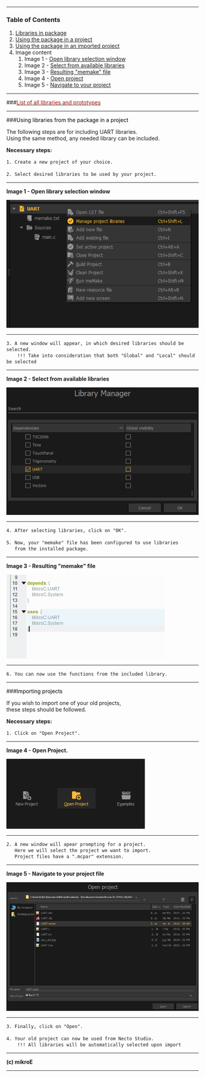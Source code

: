 ___
### Table of Contents
1. [Libraries in package](#libraries)
2. [Using the package in a project](#project)
3. [Using the package in an imported project](#primport)
4. Image content
	1. Image 1 - [Open library selection window](#img1)
	2. Image 2 - [Select from available libraries](#img2)
	3. Image 3 - [Resulting "memake" file](#img3)
	4. Image 4 - [Open project](#img4)
	5. Image 5 - [Navigate to your project](#img5)
___

<a name="libraries"></a>
###[<font color = brick>List of all libraries and prototypes</font>](./Library/index.htm)

___

<a name="project"></a>
###<font color=black>Using libraries from the package in a project</font>

The following steps are for including UART libraries.</br>
Using the same method, any needed library can be included.

__Necessary steps:__

	1. Create a new project of your choice.
	
	2. Select desired libraries to be used by your project.
___
<a name="img1"></a>
__Image 1 - Open library selection window__</br>

![](Resources\library_selection.png)</br>
___
	3. A new window will appear, in which desired libraries should be selected.
		!!! Take into consideration that both "Global" and "Local" should be selected
___
<a name="img2"></a>
__Image 2 - Select from available libraries__</br>

![](Resources\check_libraries.png)</br>
___
	4. After selecting libraries, click on "OK".

	5. Now, your "memake" file has been configured to use libraries
	   from the installed package.
___
<a name="img3"></a>
__Image 3 - Resulting "memake" file__</br>

![](Resources\resulting_memake.png)</br>
___
	6. You can now use the functions from the included library.
___

<a name="primport"></a>
###<font color=black>Importing projects</font>

If you wish to import one of your old projects,</br>
these steps should be followed.

__Necessary steps:__

	1. Click on "Open Project".

___
<a name="img4"></a>
__Image 4 - Open Project.__</br>

![](Resources\open_project.png)</br>
___

	2. A new window will apear prompting for a project.
	   Here we will select the project we want to import.
	   Project files have a ".mcpar" extension.
___
<a name="img5"></a>
__Image 5 - Navigate to your project file__</br>

![](Resources\select_project.png)</br>
___

	3. Finally, click on "Open".

	4. Your old project can now be used from Necto Studio.
		!!! All libraries will be automatically selected upon import
___
__(c) mikroE__
___